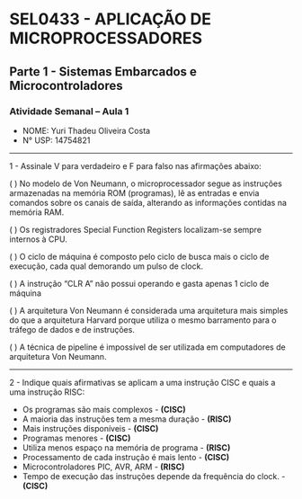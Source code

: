  # SEL0433 - APLICAÇÃO DE MICROPROCESSADORES

## Parte 1 - Sistemas Embarcados e Microcontroladores

###  Atividade Semanal – Aula 1

 - NOME: Yuri Thadeu Oliveira Costa   
 - N° USP: 14754821

***

1 - Assinale V para verdadeiro e F para falso nas afirmações abaixo:

( ) No modelo de Von Neumann, o microprocessador segue as instruções armazenadas na memória ROM (programas), lê as entradas e envia comandos sobre os canais de saída, alterando as informações contidas na memória RAM.

( ) Os registradores Special Function Registers localizam-se sempre internos à CPU.

( ) O ciclo de máquina é composto pelo ciclo de busca mais o ciclo de execução, cada
qual demorando um pulso de clock.

( ) A instrução “CLR A” não possui operando e gasta apenas 1 ciclo de máquina

( ) A arquitetura Von Neumann é considerada uma arquitetura mais simples do que a
arquitetura Harvard porque utiliza o mesmo barramento para o tráfego de dados e de
instruções.

( ) A técnica de pipeline é impossível de ser utilizada em computadores de arquitetura
Von Neumann.

***

2 - Indique quais afirmativas se aplicam a uma instrução CISC e quais a uma instrução
RISC:
- Os programas são mais complexos - **(CISC)**
- A maioria das instruções tem a mesma duração - **(RISC)**
- Mais instruções disponíveis - **(CISC)**
- Programas menores - **(CISC)**
- Utiliza menos espaço na memória de programa - **(RISC)**
- Processamento de cada instrução é mais lento - **(CISC)**
- Microcontroladores PIC, AVR, ARM - **(RISC)**
- Tempo de execução das instruções depende da frequência do clock. - **(CISC)**